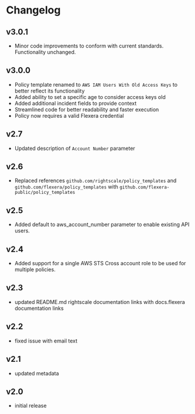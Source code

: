 # Changelog

## v3.0.1

- Minor code improvements to conform with current standards. Functionality unchanged.

## v3.0.0

- Policy template renamed to `AWS IAM Users With Old Access Keys` to better reflect its functionality
- Added ability to set a specific age to consider access keys old
- Added additional incident fields to provide context
- Streamlined code for better readability and faster execution
- Policy now requires a valid Flexera credential

## v2.7

- Updated description of `Account Number` parameter

## v2.6

- Replaced references `github.com/rightscale/policy_templates` and `github.com/flexera/policy_templates` with `github.com/flexera-public/policy_templates`

## v2.5

- Added default to aws_account_number parameter to enable existing API users.

## v2.4

- Added support for a single AWS STS Cross account role to be used for multiple policies.

## v2.3

- updated README.md rightscale documentation links with docs.flexera documentation links

## v2.2

- fixed issue with email text

## v2.1

- updated metadata

## v2.0

- initial release
